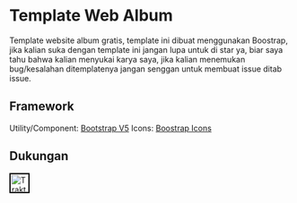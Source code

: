 # Template Web Album

Template website album gratis, template ini dibuat menggunakan Boostrap, jika kalian suka dengan template ini jangan lupa untuk di star ya, biar saya tahu bahwa kalian menyukai karya saya, jika kalian menemukan bug/kesalahan ditemplatenya jangan senggan untuk membuat issue ditab issue.

## Framework

Utility/Component: [Bootstrap V5](https://getbootstrap.com/)
Icons: [Boostrap Icons](https://icons.getbootstrap.com/)

## Dukungan
<a href="https://trakteer.id/lendradx/tip" target="__blank">
<img src="https://cdn.trakteer.id/images/embed/trbtn-red-6.png" height="32px" style="border: 2px solid black;" alt="Traktir dong">
</a>